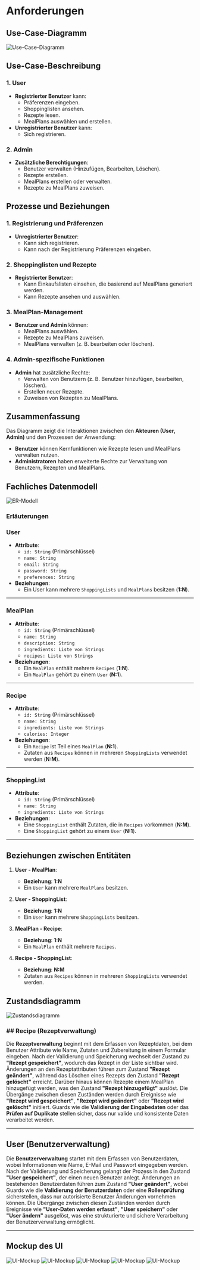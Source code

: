 # Anforderungen

## Use-Case-Diagramm
![Use-Case-Diagramm](\figures\Use_Case_diagramm.drawio.png)

## Use-Case-Beschreibung

### **1. User**
- **Registrierter Benutzer** kann:
  - Präferenzen eingeben.
  - Shoppinglisten ansehen.
  - Rezepte lesen.
  - MealPlans auswählen und erstellen.
- **Unregistrierter Benutzer** kann:
  - Sich registrieren.

### **2. Admin**
- **Zusätzliche Berechtigungen**:
  - Benutzer verwalten (Hinzufügen, Bearbeiten, Löschen).
  - Rezepte erstellen.
  - MealPlans erstellen oder verwalten.
  - Rezepte zu MealPlans zuweisen.

## Prozesse und Beziehungen

### **1. Registrierung und Präferenzen**
- **Unregistrierter Benutzer**:
  - Kann sich registrieren.
  - Kann nach der Registrierung Präferenzen eingeben.

### **2. Shoppinglisten und Rezepte**
- **Registrierter Benutzer**:
  - Kann Einkaufslisten einsehen, die basierend auf MealPlans generiert werden.
  - Kann Rezepte ansehen und auswählen.

### **3. MealPlan-Management**
- **Benutzer und Admin** können:
  - MealPlans auswählen.
  - Rezepte zu MealPlans zuweisen.
  - MealPlans verwalten (z. B. bearbeiten oder löschen).

### **4. Admin-spezifische Funktionen**
- **Admin** hat zusätzliche Rechte:
  - Verwalten von Benutzern (z. B. Benutzer hinzufügen, bearbeiten, löschen).
  - Erstellen neuer Rezepte.
  - Zuweisen von Rezepten zu MealPlans.

## Zusammenfassung
Das Diagramm zeigt die Interaktionen zwischen den **Akteuren (User, Admin)** und den Prozessen der Anwendung:
- **Benutzer** können Kernfunktionen wie Rezepte lesen und MealPlans verwalten nutzen.
- **Administratoren** haben erweiterte Rechte zur Verwaltung von Benutzern, Rezepten und MealPlans.





## Fachliches Datenmodell
![ER-Modell](\figures\ER-Diagramm.drawio.png)

### Erläuterungen
### User
- **Attribute**:
  - `id: String` (Primärschlüssel)
  - `name: String`
  - `email: String`
  - `password: String`
  - `preferences: String`
- **Beziehungen**:
  - Ein User kann mehrere `ShoppingLists` und `MealPlans` besitzen (**1:N**).

---

### MealPlan
- **Attribute**:
  - `id: String` (Primärschlüssel)
  - `name: String`
  - `description: String`
  - `ingredients: Liste von Strings`
  - `recipes: Liste von Strings`
- **Beziehungen**:
  - Ein `MealPlan` enthält mehrere `Recipes` (**1:N**).
  - Ein `MealPlan` gehört zu einem `User` (**N:1**).

---

### Recipe
- **Attribute**:
  - `id: String` (Primärschlüssel)
  - `name: String`
  - `ingredients: Liste von Strings`
  - `calories: Integer`
- **Beziehungen**:
  - Ein `Recipe` ist Teil eines `MealPlan` (**N:1**).
  - Zutaten aus `Recipes` können in mehreren `ShoppingLists` verwendet werden (**N:M**).

---

### ShoppingList
- **Attribute**:
  - `id: String` (Primärschlüssel)
  - `name: String`
  - `ingredients: Liste von Strings`
- **Beziehungen**:
  - Eine `ShoppingList` enthält Zutaten, die in `Recipes` vorkommen (**N:M**).
  - Eine `ShoppingList` gehört zu einem `User` (**N:1**).

---

## Beziehungen zwischen Entitäten

1. **User - MealPlan**:
   - **Beziehung**: **1:N**
   - Ein `User` kann mehrere `MealPlans` besitzen.

2. **User - ShoppingList**:
   - **Beziehung**: **1:N**
   - Ein `User` kann mehrere `ShoppingLists` besitzen.

3. **MealPlan - Recipe**:
   - **Beziehung**: **1:N**
   - Ein `MealPlan` enthält mehrere `Recipes`.

4. **Recipe - ShoppingList**:
   - **Beziehung**: **N:M**
   - Zutaten aus `Recipes` können in mehreren `ShoppingLists` verwendet werden.


## Zustandsdiagramm
![Zustandsdiagramm](\figures\UML-Zustandsdiagramm.drawio.png)

### ## **Recipe (Rezeptverwaltung)**

Die **Rezeptverwaltung** beginnt mit dem Erfassen von Rezeptdaten, bei dem Benutzer Attribute wie Name, Zutaten und Zubereitung in einem Formular eingeben. Nach der Validierung und Speicherung wechselt der Zustand zu **"Rezept gespeichert"**, wodurch das Rezept in der Liste sichtbar wird. Änderungen an den Rezeptattributen führen zum Zustand **"Rezept geändert"**, während das Löschen eines Rezepts den Zustand **"Rezept gelöscht"** erreicht. Darüber hinaus können Rezepte einem MealPlan hinzugefügt werden, was den Zustand **"Rezept hinzugefügt"** auslöst. Die Übergänge zwischen diesen Zuständen werden durch Ereignisse wie **"Rezept wird gespeichert"**, **"Rezept wird geändert"** oder **"Rezept wird gelöscht"** initiiert. Guards wie die **Validierung der Eingabedaten** oder das **Prüfen auf Duplikate** stellen sicher, dass nur valide und konsistente Daten verarbeitet werden.

---

## **User (Benutzerverwaltung)**

Die **Benutzerverwaltung** startet mit dem Erfassen von Benutzerdaten, wobei Informationen wie Name, E-Mail und Passwort eingegeben werden. Nach der Validierung und Speicherung gelangt der Prozess in den Zustand **"User gespeichert"**, der einen neuen Benutzer anlegt. Änderungen an bestehenden Benutzerdaten führen zum Zustand **"User geändert"**, wobei Guards wie die **Validierung der Benutzerdaten** oder eine **Rollenprüfung** sicherstellen, dass nur autorisierte Benutzer Änderungen vornehmen können. Die Übergänge zwischen diesen Zuständen werden durch Ereignisse wie **"User-Daten werden erfasst"**, **"User speichern"** oder **"User ändern"** ausgelöst, was eine strukturierte und sichere Verarbeitung der Benutzerverwaltung ermöglicht.

---




## Mockup des UI
![UI-Mockup](\figures\Website_mock_1.png)
![UI-Mockup](\figures\Website_mock_2.png)
![UI-Mockup](\figures\Website_mock_3.png)
![UI-Mockup](\figures\Website_mock_4.png)
![UI-Mockup](\figures\Website_mock_5.png)
